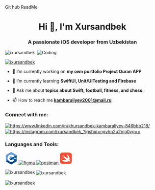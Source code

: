 Git hub ReadMe


<h1 align="center">Hi 👋, I'm Xursandbek</h1>
<h3 align="center">A passionate iOS developer from Uzbekistan</h3>
<img align="right" alt="Coding" width="400" src="https://giphy.com/gifs/R03zWv5p1oNSQd91EP”>

<p align="left"> <img src="https://komarev.com/ghpvc/?username=ixursandbek&label=Profile%20views&color=0e75b6&style=flat" alt="ixursandbek" /> </p>

<p align="left"> <a href="https://github.com/ryo-ma/github-profile-trophy"><img src="https://github-profile-trophy.vercel.app/?username=ixursandbek" alt="ixursandbek" /></a> </p>

- 🔭 I’m currently working on **my own portfolio Project Quran APP**

- 🌱 I’m currently learning **SwiftUI, Unit/UITesting and Firebase**

- 💬 Ask me about **topics about Swift, football, fitness, and chess.**

- 📫 How to reach me **kambaraliyev2001@mail.ru**

<h3 align="left">Connect with me:</h3>
<p align="left">
<a href="https://linkedin.com/in/https://www.linkedin.com/in/khursandbek-kambaraliyev-846bbb218/" target="blank"><img align="center" src="https://raw.githubusercontent.com/rahuldkjain/github-profile-readme-generator/master/src/images/icons/Social/linked-in-alt.svg" alt="https://www.linkedin.com/in/khursandbek-kambaraliyev-846bbb218/" height="30" width="40" /></a>
<a href="https://instagram.com/https://instagram.com/ixursandbek_?igshid=ngvhn2u2njq0yg==" target="blank"><img align="center" src="https://raw.githubusercontent.com/rahuldkjain/github-profile-readme-generator/master/src/images/icons/Social/instagram.svg" alt="https://instagram.com/ixursandbek_?igshid=ngvhn2u2njq0yg==" height="30" width="40" /></a>
</p>

<h3 align="left">Languages and Tools:</h3>
<p align="left"> <a href="https://www.w3schools.com/cpp/" target="_blank" rel="noreferrer"> <img src="https://raw.githubusercontent.com/devicons/devicon/master/icons/cplusplus/cplusplus-original.svg" alt="cplusplus" width="40" height="40"/> </a> <a href="https://www.figma.com/" target="_blank" rel="noreferrer"> <img src="https://www.vectorlogo.zone/logos/figma/figma-icon.svg" alt="figma" width="40" height="40"/> </a> <a href="https://postman.com" target="_blank" rel="noreferrer"> <img src="https://www.vectorlogo.zone/logos/getpostman/getpostman-icon.svg" alt="postman" width="40" height="40"/> </a> <a href="https://developer.apple.com/swift/" target="_blank" rel="noreferrer"> <img src="https://raw.githubusercontent.com/devicons/devicon/master/icons/swift/swift-original.svg" alt="swift" width="40" height="40"/> </a> </p>

<p><img align="left" src="https://github-readme-stats.vercel.app/api/top-langs?username=ixursandbek&show_icons=true&locale=en&layout=compact" alt="ixursandbek" /></p>

<p>&nbsp;<img align="center" src="https://github-readme-stats.vercel.app/api?username=ixursandbek&show_icons=true&locale=en" alt="ixursandbek" /></p>

<p><img align="center" src="https://github-readme-streak-stats.herokuapp.com/?user=ixursandbek&" alt="ixursandbek" /></p>
